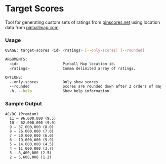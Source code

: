 # Target Scores

Tool for generating custom sets of ratings from [pinscores.net](https://pinscores.net) using location data from [pinballmap.com](https://github.com/pinballmap/pbm).

### Usage

```bash
USAGE: target-scores <id> <ratings> [--only-scores] [--rounded]

ARGUMENTS:
  <id>                    Pinball Map location id.
  <ratings>               Comma delimited array of ratings.

OPTIONS:
  --only-scores           Only show scores.
  --rounded               Scores are rounded down after 2 orders of magnitude
  -h, --help              Show help information.
```

### Sample Output
```
AC/DC (Premium)
  11 — 96,000,000 (9.5)
  10 — 62,000,000 (9.0)
  9 — 37,000,000 (8.0)
  8 — 26,000,000 (7.0)
  7 — 20,000,000 (6.0)
  6 — 19,000,000 (5.9)
  5 — 14,000,000 (4.5)
  4 — 11,000,000 (3.7)
  3 — 8,400,000 (2.5)
  2 — 5,600,000 (1.2)
```
